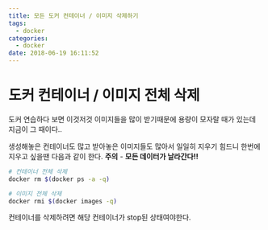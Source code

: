 ```yaml
---
title: 모든 도커 컨테이너 / 이미지 삭제하기
tags:
  - docker
categories:
  - docker
date: 2018-06-19 16:11:52
---
```


# 도커 컨테이너 / 이미지 전체 삭제
도커 연습하다 보면 이것저것 이미지들을 많이 받기때문에 용량이 모자랄 때가 있는데 지금이 그 때이다.. 

생성해놓은 컨테이너도 많고 받아놓은 이미지들도 많아서 일일히 지우기 힘드니 한번에 지우고 싶을땐 다음과 같이 한다. 
**주의** - **모든 데이터가 날라간다!!**

~~~sh
# 컨테이너 전체 삭제
docker rm $(docker ps -a -q)

# 이미지 전체 삭제
docker rmi $(docker images -q)
~~~
컨테이너를 삭제하려면 해당 컨테이너가 stop된 상태여야한다.